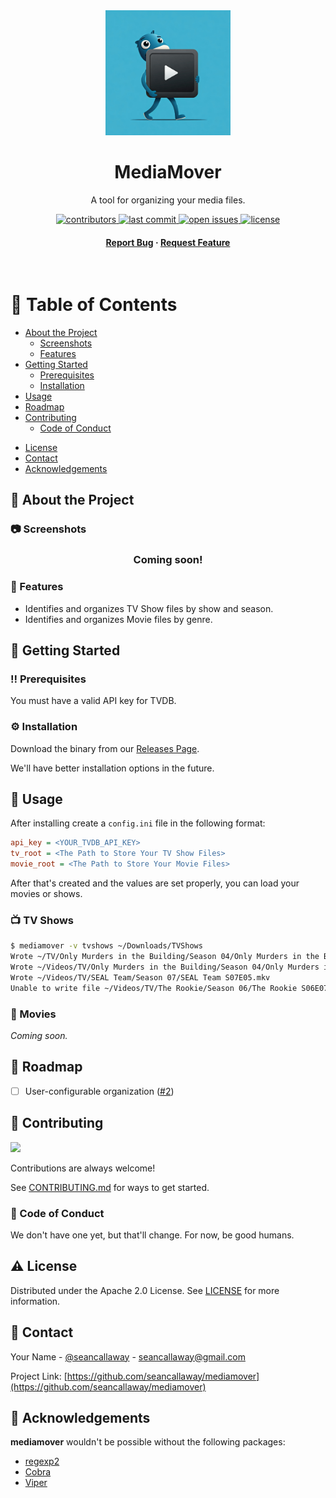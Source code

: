 <div align="center">

  <img src="docs/mediamover_logo.jpeg" alt="logo" width="200" height="auto" />
  <h1>MediaMover</h1>

  <p>A tool for organizing your media files.</p>

  <!-- Badges -->
  <p>
    <a href="https://github.com/seancallaway/mediamover/graphs/contributors">
      <img src="https://img.shields.io/github/contributors/seancallaway/mediamover" alt="contributors" />
    </a>
    <a href="#">
      <img src="https://img.shields.io/github/last-commit/seancallaway/mediamover" alt="last commit" />
    </a>
    <a href="https://github.com/seancallaway/mediamover/issues/">
      <img src="https://img.shields.io/github/issues/seancallaway/mediamover" alt="open issues" />
    </a>
    <a href="https://github.com/seancallaway/mediamover/blob/master/LICENSE">
      <img src="https://img.shields.io/github/license/seancallaway/mediamover.svg" alt="license" />
    </a>
  </p>

  <!-- Main Links -->
  <h4>
    <a href="https://github.com/seancallaway/mediamover/issues/">Report Bug</a>
    <span> · </span>
    <a href="https://github.com/seancallaway/mediamover/issues/">Request Feature</a>
  </h4>
</div>

<br />

<!-- Table of Contents -->
# :notebook_with_decorative_cover: Table of Contents

- [About the Project](#star2-about-the-project)
  * [Screenshots](#camera-screenshots)
  * [Features](#dart-features)
- [Getting Started](#toolbox-getting-started)
  * [Prerequisites](#bangbang-prerequisites)
  * [Installation](#gear-installation)
- [Usage](#eyes-usage)
- [Roadmap](#compass-roadmap)
- [Contributing](#wave-contributing)
  * [Code of Conduct](#scroll-code-of-conduct)
<!-- - [FAQ](#grey_question-faq) -->
- [License](#warning-license)
- [Contact](#handshake-contact)
- [Acknowledgements](#gem-acknowledgements)

<!-- About the Project -->
## :star2: About the Project

<!-- Screenshots -->
### :camera: Screenshots

<div align="center"> 
  <h3>Coming soon!
</div>

<!-- Features -->
### :dart: Features

- Identifies and organizes TV Show files by show and season.
- Identifies and organizes Movie files by genre.

<!-- Getting Started -->
## 	:toolbox: Getting Started

<!-- Prerequisites -->
### :bangbang: Prerequisites

You must have a valid API key for TVDB.

<!-- Installation -->
### :gear: Installation

Download the binary from our [Releases Page](https://github.com/seancallaway/mediamover/releases).

We'll have better installation options in the future.

<!-- Usage -->
## :eyes: Usage

After installing create a `config.ini` file in the following format:

```ini
api_key = <YOUR_TVDB_API_KEY>
tv_root = <The Path to Store Your TV Show Files>
movie_root = <The Path to Store Your Movie Files>
```

After that's created and the values are set properly, you can load your movies or shows.

### :tv: TV Shows

```bash
$ mediamover -v tvshows ~/Downloads/TVShows
Wrote ~/TV/Only Murders in the Building/Season 04/Only Murders in the Building S04E04.mkv
Wrote ~/Videos/TV/Only Murders in the Building/Season 04/Only Murders in the Building S04E05.mkv
Wrote ~/Videos/TV/SEAL Team/Season 07/SEAL Team S07E05.mkv
Unable to write file ~/Videos/TV/The Rookie/Season 06/The Rookie S06E07.mkv: "~/Videos/TV/The Rookie/Season 06/The Rookie S06E07.mkv already exists"
```

### :movie_camera: Movies

_Coming soon._

<!-- Roadmap -->
## :compass: Roadmap

* [ ] User-configurable organization ([#2](https://github.com/seancallaway/mediamover/issues/2))

<!-- Contributing -->
## :wave: Contributing

<a href="https://github.com/seancallaway/mediamover/graphs/contributors">
  <img src="https://contrib.rocks/image?repo=seancallaway/mediamover" />
</a>

Contributions are always welcome!

See [CONTRIBUTING.md](CONTRIBUTING.md) for ways to get started.

<!-- Code of Conduct -->
### :scroll: Code of Conduct

We don't have one yet, but that'll change. For now, be good humans.

<!-- License -->
## :warning: License

Distributed under the Apache 2.0 License. See [LICENSE](LICENSE) for more information.

<!-- Contact -->
## :handshake: Contact

Your Name - [@seancallaway](https://mastodon.social/@seancallaway) - seancallaway@gmail.com

Project Link: [https://github.com/seancallaway/mediamover](https://github.com/seancallaway/mediamover)

<!-- Acknowledgments -->
## :gem: Acknowledgements

**mediamover** wouldn't be possible without the following packages:

 - [regexp2](https://github.com/dlclark/regexp2)
 - [Cobra](https://cobra.dev/)
 - [Viper](https://github.com/spf13/viper)
